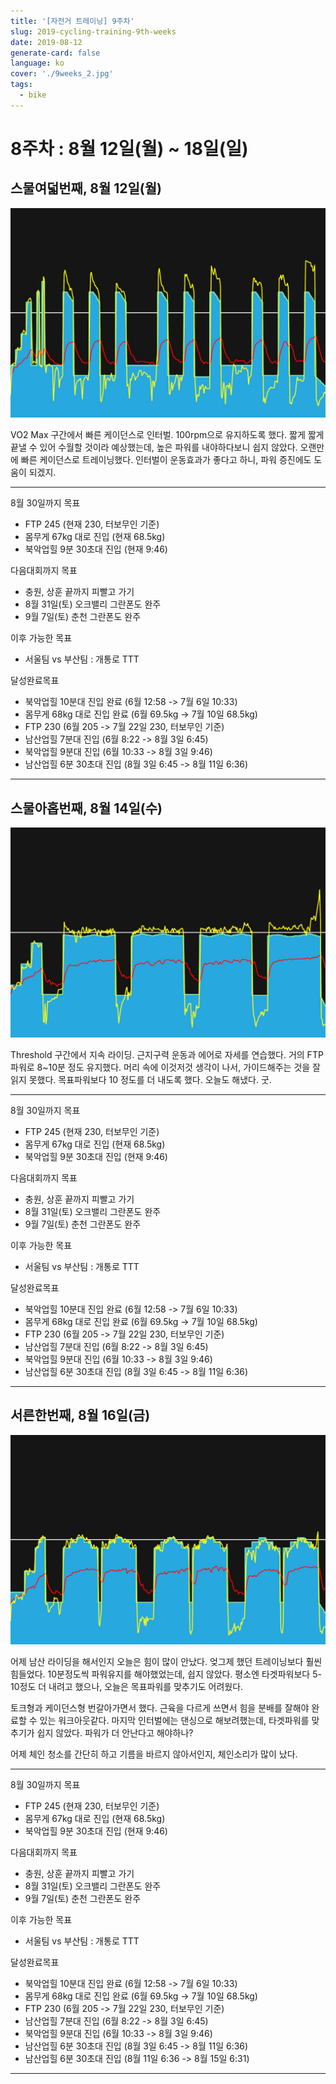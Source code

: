 ```yaml
---
title: '[자전거 트레이닝] 9주차'
slug: 2019-cycling-training-9th-weeks
date: 2019-08-12
generate-card: false
language: ko
cover: './9weeks_2.jpg'
tags:
  - bike
---
```


# 8주차 : 8월 12일(월) ~ 18일(일)

## 스물여덟번째, 8월 12일(월)

![Mills](./9weeks_1.jpg)

VO2 Max 구간에서 빠른 케이던스로 인터벌. 100rpm으로 유지하도록 했다. 짧게 짧게 끝낼 수 있어 수월할 것이라 예상했는데, 높은 파워를 내야하다보니 쉽지 않았다. 오랜만에 빠른 케이던스로 트레이닝했다. 인터벌이 운동효과가 좋다고 하니, 파워 증진에도 도움이 되겠지.

---

8월 30일까지 목표

- FTP 245 (현재 230, 터보무인 기준)
- 몸무게 67kg 대로 진입 (현재 68.5kg)
- 북악업힐 9분 30초대 진입 (현재 9:46)

다음대회까지 목표

- 충원, 상훈 끝까지 피빨고 가기
- 8월 31일(토) 오크밸리 그란폰도 완주
- 9월 7일(토) 춘천 그란폰도 완주

이후 가능한 목표

- 서울팀 vs 부산팀 : 개통로 TTT

달성완료목표

- 북악업힐 10분대 진입 완료 (6월 12:58 -> 7월 6일 10:33)
- 몸무게 68kg 대로 진입 완료 (6월 69.5kg -> 7월 10일 68.5kg)
- FTP 230 (6월 205 -> 7월 22일 230, 터보무인 기준)
- 남산업힐 7분대 진입 (6월 8:22 -> 8월 3일 6:45)
- 북악업힐 9분대 진입 (6월 10:33 -> 8월 3일 9:46)
- 남산업힐 6분 30초대 진입 (8월 3일 6:45 -> 8월 11일 6:36)

---

## 스물아홉번째, 8월 14일(수)

![Darwin](./9weeks_2.jpg)

Threshold 구간에서 지속 라이딩. 근지구력 운동과 에어로 자세를 연습했다. 거의 FTP 파워로 8~10분 정도 유지했다. 머리 속에 이것저것 생각이 나서, 가이드해주는 것을 잘 읽지 못했다. 목표파워보다 10 정도를 더 내도록 했다. 오늘도 해냈다. 굿.

---

8월 30일까지 목표

- FTP 245 (현재 230, 터보무인 기준)
- 몸무게 67kg 대로 진입 (현재 68.5kg)
- 북악업힐 9분 30초대 진입 (현재 9:46)

다음대회까지 목표

- 충원, 상훈 끝까지 피빨고 가기
- 8월 31일(토) 오크밸리 그란폰도 완주
- 9월 7일(토) 춘천 그란폰도 완주

이후 가능한 목표

- 서울팀 vs 부산팀 : 개통로 TTT

달성완료목표

- 북악업힐 10분대 진입 완료 (6월 12:58 -> 7월 6일 10:33)
- 몸무게 68kg 대로 진입 완료 (6월 69.5kg -> 7월 10일 68.5kg)
- FTP 230 (6월 205 -> 7월 22일 230, 터보무인 기준)
- 남산업힐 7분대 진입 (6월 8:22 -> 8월 3일 6:45)
- 북악업힐 9분대 진입 (6월 10:33 -> 8월 3일 9:46)
- 남산업힐 6분 30초대 진입 (8월 3일 6:45 -> 8월 11일 6:36)

---

## 서른한번째, 8월 16일(금)

![Mary Austin -1](./9weeks_3.jpg)

어제 남산 라이딩을 해서인지 오늘은 힘이 많이 안났다. 엊그제 했던 트레이닝보다 훨씬 힘들었다. 10분정도씩 파워유지를 해야했었는데, 쉽지 않았다. 평소엔 타겟파워보다 5-10정도 더 내려고 했으나, 오늘은 목표파워를 맞추기도 어려웠다.

토크형과 케이던스형 번갈아가면서 했다. 근육을 다르게 쓰면서 힘을 분배를 잘해야 완료할 수 있는 워크아웃같다. 마지막 인터벌에는 댄싱으로 해보려했는데, 타겟파워를 맞추기가 쉽지 않았다. 파워가 더 안난다고 해야하나?

어제 체인 청소를 간단히 하고 기름을 바르지 않아서인지, 체인소리가 많이 났다.

---

8월 30일까지 목표

- FTP 245 (현재 230, 터보무인 기준)
- 몸무게 67kg 대로 진입 (현재 68.5kg)
- 북악업힐 9분 30초대 진입 (현재 9:46)

다음대회까지 목표

- 충원, 상훈 끝까지 피빨고 가기
- 8월 31일(토) 오크밸리 그란폰도 완주
- 9월 7일(토) 춘천 그란폰도 완주

이후 가능한 목표

- 서울팀 vs 부산팀 : 개통로 TTT

달성완료목표

- 북악업힐 10분대 진입 완료 (6월 12:58 -> 7월 6일 10:33)
- 몸무게 68kg 대로 진입 완료 (6월 69.5kg -> 7월 10일 68.5kg)
- FTP 230 (6월 205 -> 7월 22일 230, 터보무인 기준)
- 남산업힐 7분대 진입 (6월 8:22 -> 8월 3일 6:45)
- 북악업힐 9분대 진입 (6월 10:33 -> 8월 3일 9:46)
- 남산업힐 6분 30초대 진입 (8월 3일 6:45 -> 8월 11일 6:36)
- 남산업힐 6분 30초대 진입 (8월 11일 6:36 -> 8월 15일 6:31)

---

